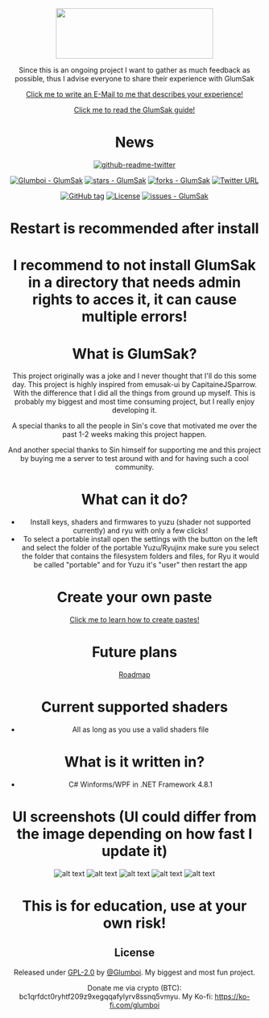 <div align="center">
  
<img src="https://i.imgur.com/c7783EU.png" width="312" height="100" />

Since this is an ongoing project I want to gather as much feedback as possible, thus I advise everyone to share their experience with GlumSak

[Click me to write an E-Mail to me that describes your experience!](mailto:glumboi.contact@gmail.com)
  
[Click me to read the GlumSak guide!](https://docs.google.com/document/d/1NTG5DGCiKXF14YSqPk9PfOzY69keQOmrOqjAMg0o_YY)

# News

[![github-readme-twitter](https://github-readme-twitter.gazf.vercel.app/api?id=GlumSak)](https://github.com/gazf/github-readme-twitter)
  
[![Glumboi - GlumSak](https://img.shields.io/static/v1?label=Glumboi&message=GlumSak&color=blue&logo=github)](https://github.com/Glumboi/GlumSak "Go to GitHub repo")
[![stars - GlumSak](https://img.shields.io/github/stars/Glumboi/GlumSak?style=social)](https://github.com/Glumboi/GlumSak)
[![forks - GlumSak](https://img.shields.io/github/forks/Glumboi/GlumSak?style=social)](https://github.com/Glumboi/GlumSak)
[![Twitter URL](https://img.shields.io/twitter/url/https/twitter.com/GlumSak.svg?style=social&label=Follow%20%40GlumSak)](https://twitter.com/GlumSak)


[![GitHub tag](https://img.shields.io/github/tag/Glumboi/GlumSak?include_prereleases=&sort=semver&color=blue)](https://github.com/Glumboi/GlumSak/releases/)
[![License](https://img.shields.io/badge/License-GPL20-blue)](#license)
[![issues - GlumSak](https://img.shields.io/github/issues/Glumboi/GlumSak)](https://github.com/Glumboi/GlumSak/issues)


<div align="center">

# Restart is recommended after install
          
# I recommend to not install GlumSak in a directory that needs admin rights to acces it, it can cause multiple errors!
    
# What is GlumSak?
This project originally was a joke and I never thought that I'll do this some day.
This project is highly inspired from emusak-ui  by CapitaineJSparrow. With the difference 
that I did all the things from ground up myself. This is probably my biggest and most 
time consuming project, but I really enjoy developing it. 

A special thanks to all the people in Sin's cove that motivated me over the past 1-2 weeks 
making this project happen.

And another special thanks to Sin himself for supporting me and this project
by buying me a server to test around with and for having such a cool community.
  
# What can it do?
  - Install keys, shaders and firmwares to yuzu (shader not supported currently) and ryu with only a few clicks!
  - To select a portable install open the settings with the button on the left and select the folder of the portable Yuzu/Ryujinx make sure you select the folder that contains the filesystem folders and files, for Ryu it would be called "portable" and for Yuzu it's "user" then restart the app 
  
# Create your own paste
  [Click me to learn how to create pastes!](https://github.com/Glumboi/GlumSak-PasteCreator#how-to-use)
  
# Future plans
  [Roadmap](https://trello.com/b/NgcOhYhr/glumsak-road-map)
  
# Current supported shaders
  - All as long as you use a valid shaders file
  
# What is it written in?
  - C# Winforms/WPF in .NET Framework 4.8.1
  
# UI screenshots (UI could differ from the image depending on how fast I update it)
  ![alt text](https://i.imgur.com/WLuWOXk.png)
  ![alt text](https://i.imgur.com/aweITq7.png)
  ![alt text](https://i.imgur.com/3rOOFX4.png)
  ![alt text](https://i.imgur.com/g9NjMfS.png)
  ![alt text](https://i.imgur.com/x46UvqE.png)

  
# This is for education, use at your own risk!
  
## License

Released under [GPL-2.0](/LICENSE) by [@Glumboi](https://github.com/Glumboi).
My biggest and most fun project. 
  
Donate me via crypto (BTC): bc1qrfdct0ryhtf209z9xegqqafylyrv8ssnq5vmyu. 
My Ko-fi: https://ko-fi.com/glumboi
